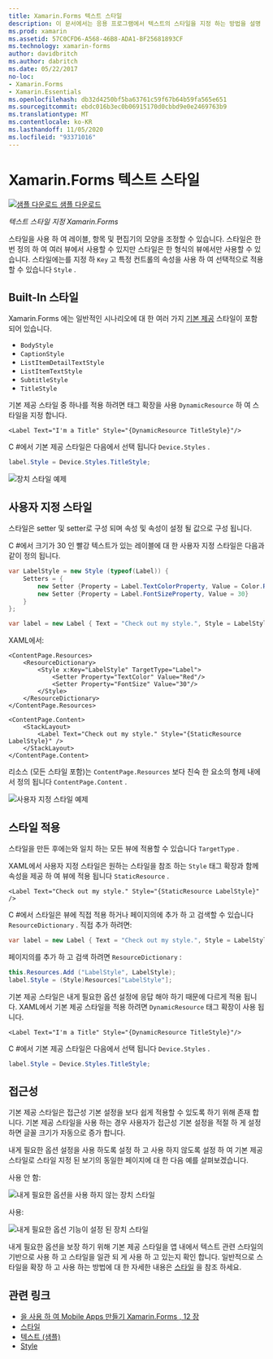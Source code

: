 ```yaml
---
title: Xamarin.Forms 텍스트 스타일
description: 이 문서에서는 응용 프로그램에서 텍스트의 스타일을 지정 하는 방법을 설명 합니다 Xamarin.Forms . 스타일은 한 번 정의 하 여 여러 뷰에서 사용할 수 있지만 스타일은 한 형식의 뷰에서만 사용할 수 있습니다.
ms.prod: xamarin
ms.assetid: 57C0CFD6-A568-46B8-ADA1-BF25681893CF
ms.technology: xamarin-forms
author: davidbritch
ms.author: dabritch
ms.date: 05/22/2017
no-loc:
- Xamarin.Forms
- Xamarin.Essentials
ms.openlocfilehash: db32d4250bf5ba63761c59f67b64b59fa565e651
ms.sourcegitcommit: ebdc016b3ec0b06915170d0cbbd9e0e2469763b9
ms.translationtype: MT
ms.contentlocale: ko-KR
ms.lasthandoff: 11/05/2020
ms.locfileid: "93371016"
---
```

# <a name="no-locxamarinforms-text-styles"></a>Xamarin.Forms 텍스트 스타일

[![샘플 다운로드](~/media/shared/download.png) 샘플 다운로드](/samples/xamarin/xamarin-forms-samples/userinterface-text)

_텍스트 스타일 지정 Xamarin.Forms_

스타일을 사용 하 여 레이블, 항목 및 편집기의 모양을 조정할 수 있습니다. 스타일은 한 번 정의 하 여 여러 뷰에서 사용할 수 있지만 스타일은 한 형식의 뷰에서만 사용할 수 있습니다.
스타일에는를 지정 하 `Key` 고 특정 컨트롤의 속성을 사용 하 여 선택적으로 적용할 수 있습니다 `Style` .

## <a name="built-in-styles"></a>Built-In 스타일

Xamarin.Forms 에는 일반적인 시나리오에 대 한 여러 가지 [기본 제공](xref:Xamarin.Forms.Device.Styles) 스타일이 포함 되어 있습니다.

- `BodyStyle`
- `CaptionStyle`
- `ListItemDetailTextStyle`
- `ListItemTextStyle`
- `SubtitleStyle`
- `TitleStyle`

기본 제공 스타일 중 하나를 적용 하려면 태그 확장을 사용 `DynamicResource` 하 여 스타일을 지정 합니다.

```xaml
<Label Text="I'm a Title" Style="{DynamicResource TitleStyle}"/>
```

C #에서 기본 제공 스타일은 다음에서 선택 됩니다 `Device.Styles` .

```csharp
label.Style = Device.Styles.TitleStyle;
```

![장치 스타일 예제](styles-images/builtinstyles.png)

## <a name="custom-styles"></a>사용자 지정 스타일

스타일은 setter 및 setter로 구성 되며 속성 및 속성이 설정 될 값으로 구성 됩니다.

C #에서 크기가 30 인 빨강 텍스트가 있는 레이블에 대 한 사용자 지정 스타일은 다음과 같이 정의 됩니다.

```csharp
var LabelStyle = new Style (typeof(Label)) {
    Setters = {
        new Setter {Property = Label.TextColorProperty, Value = Color.Red},
        new Setter {Property = Label.FontSizeProperty, Value = 30}
    }
};

var label = new Label { Text = "Check out my style.", Style = LabelStyle };
```

XAML에서:

```xaml
<ContentPage.Resources>
    <ResourceDictionary>
        <Style x:Key="LabelStyle" TargetType="Label">
            <Setter Property="TextColor" Value="Red"/>
            <Setter Property="FontSize" Value="30"/>
        </Style>
    </ResourceDictionary>
</ContentPage.Resources>

<ContentPage.Content>
    <StackLayout>
        <Label Text="Check out my style." Style="{StaticResource LabelStyle}" />
    </StackLayout>
</ContentPage.Content>
```

리소스 (모든 스타일 포함)는 `ContentPage.Resources` 보다 친숙 한 요소의 형제 내에서 정의 됩니다 `ContentPage.Content` .

![사용자 지정 스타일 예제](styles-images/customstyle.png)

## <a name="applying-styles"></a>스타일 적용

스타일을 만든 후에는와 일치 하는 모든 뷰에 적용할 수 있습니다 `TargetType` .

XAML에서 사용자 지정 스타일은 원하는 스타일을 참조 하는 `Style` 태그 확장과 함께 속성을 제공 하 여 뷰에 적용 됩니다 `StaticResource` .

```xaml
<Label Text="Check out my style." Style="{StaticResource LabelStyle}" />
```

C #에서 스타일은 뷰에 직접 적용 하거나 페이지의에 추가 하 고 검색할 수 있습니다 `ResourceDictionary` . 직접 추가 하려면:

```csharp
var label = new Label { Text = "Check out my style.", Style = LabelStyle };
```

페이지의를 추가 하 고 검색 하려면 `ResourceDictionary` :

```csharp
this.Resources.Add ("LabelStyle", LabelStyle);
label.Style = (Style)Resources["LabelStyle"];
```

기본 제공 스타일은 내게 필요한 옵션 설정에 응답 해야 하기 때문에 다르게 적용 됩니다. XAML에서 기본 제공 스타일을 적용 하려면 `DynamicResource` 태그 확장이 사용 됩니다.

```xaml
<Label Text="I'm a Title" Style="{DynamicResource TitleStyle}"/>
```

C #에서 기본 제공 스타일은 다음에서 선택 됩니다 `Device.Styles` .

```csharp
label.Style = Device.Styles.TitleStyle;
```

## <a name="accessibility"></a>접근성

기본 제공 스타일은 접근성 기본 설정을 보다 쉽게 적용할 수 있도록 하기 위해 존재 합니다. 기본 제공 스타일을 사용 하는 경우 사용자가 접근성 기본 설정을 적절 하 게 설정 하면 글꼴 크기가 자동으로 증가 합니다.

내게 필요한 옵션 설정을 사용 하도록 설정 하 고 사용 하지 않도록 설정 하 여 기본 제공 스타일로 스타일 지정 된 보기의 동일한 페이지에 대 한 다음 예를 살펴보겠습니다.

사용 안 함:

![내게 필요한 옵션을 사용 하지 않는 장치 스타일](styles-images/pre-access.png)

사용:

![내게 필요한 옵션 기능이 설정 된 장치 스타일](styles-images/post-access.png)

내게 필요한 옵션을 보장 하기 위해 기본 제공 스타일을 앱 내에서 텍스트 관련 스타일의 기반으로 사용 하 고 스타일을 일관 되 게 사용 하 고 있는지 확인 합니다. 일반적으로 스타일을 확장 하 고 사용 하는 방법에 대 한 자세한 내용은 [스타일](~/xamarin-forms/user-interface/styles/index.md) 을 참조 하세요.

## <a name="related-links"></a>관련 링크

- [을 사용 하 여 Mobile Apps 만들기 Xamarin.Forms , 12 장](https://developer.xamarin.com/r/xamarin-forms/book/chapter12.pdf)
- [스타일](~/xamarin-forms/user-interface/styles/index.md)
- [텍스트 (샘플)](/samples/xamarin/xamarin-forms-samples/userinterface-text)
- [Style](xref:Xamarin.Forms.Style)